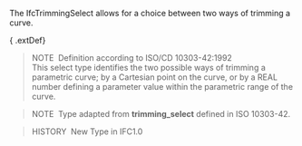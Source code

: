 The IfcTrimmingSelect allows for a choice between two ways of trimming a curve.

{ .extDef}
> NOTE&nbsp; Definition according to ISO/CD 10303-42:1992  
> This select type identifies the two possible ways of trimming a parametric curve; by a Cartesian point on the curve, or by a REAL number defining a parameter value within the parametric range of the curve.

> NOTE&nbsp; Type adapted from **trimming_select** defined in ISO 10303-42.

> HISTORY&nbsp; New Type in IFC1.0
